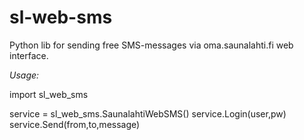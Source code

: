 sl-web-sms
==========

Python lib for sending free SMS-messages via oma.saunalahti.fi web interface.

_Usage:_

import sl_web_sms

service = sl_web_sms.SaunalahtiWebSMS()
service.Login(user,pw)
service.Send(from,to,message)
